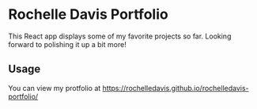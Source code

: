 # Rochelle Davis Portfolio

This React app displays some of my favorite projects so far. Looking forward to polishing it up a bit more!

## Usage

You can view my protfolio at https://rochelledavis.github.io/rochelledavis-portfolio/
